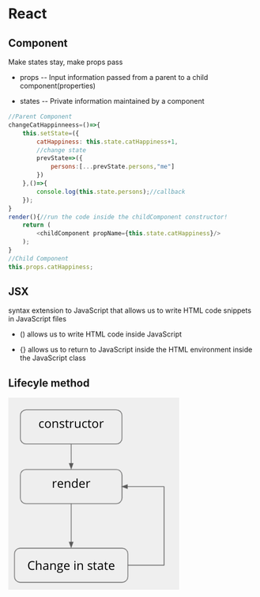 # React
## Component
Make states stay, make props pass

- props -- Input information passed from a parent to a child component(properties)

- states -- Private information maintained by a component

```js
//Parent Component
changeCatHappinneess=()=>{
    this.setState=({
        catHappiness: this.state.catHappiness+1,
        //change state
        prevState=>({
            persons:[...prevState.persons,"me"]
        })
    },()=>{
        console.log(this.state.persons);//callback
    });
}
render(){//run the code inside the childComponent constructor!
    return (
        <childComponent propName={this.state.catHappiness}/>
    );
}
//Child Component
this.props.catHappiness;
```
## JSX

syntax extension to JavaScript that allows us to write HTML code snippets in JavaScript files

- () allows us to write HTML code inside JavaScript

- {} allows us to return to JavaScript inside the HTML environment inside the JavaScript class

## Lifecyle method

![20210716151248](https://raw.githubusercontent.com/zxc2012/image/main/20210716151248.png)
